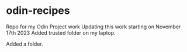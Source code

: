 # odin-recipes
Repo for my Odin Project work
Updating this work starting on November 17th 2023
Added trusted folder on my laptop.

Added a folder.